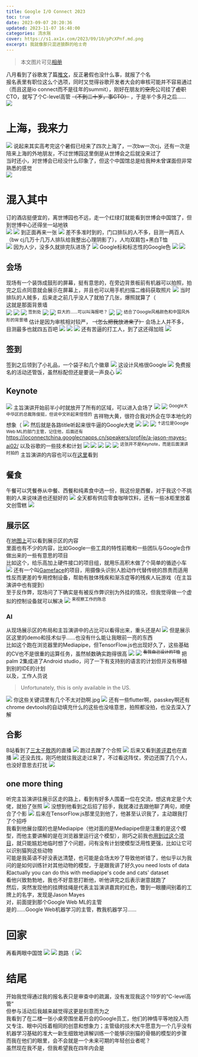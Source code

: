 ```yaml
---
title: Google I/O Connect 2023
toc: true
date: 2023-09-07 20:20:36
updated: 2023-11-07 16:48:00
categories: 流水账
cover: https://s1.ax1x.com/2023/09/10/pPcXPnf.md.png
excerpt: 我就像那只混进狼群的哈士奇
---
```


> 本文图片可见[相册](https://gallery.stydxm.com/activity/google-io-connect-2023/)

八月看到了谷歌发了篇[推文](https://mp.weixin.qq.com/s/ipdWxBQJUuuRwheACY7aIQ)，反正暑假也没什么事，就报了个名  
报名表里有职位这么个选项，同时又觉得谷歌开发者大会的审核可能并不容易通过（而且这是io connect而不是往年的summit），刚好在朋友的~~空壳~~公司挂了~~虚职~~CTO，就写了个C-level高管 ~~（不到二十岁，事CTO）~~ ，于是半个多月之后……  
![](https://s1.ax1x.com/2023/09/07/pPysskd.png)

# 上海，我来力
![](https://s1.ax1x.com/2023/09/11/pPg1KYD.png)
说起来其实高考完这个暑假已经来了四次上海了，一次bw一次cj，还有一次是陪来上海的外地朋友，不过世博园这里倒是从世博会之后就没来过了  
当时还小，对世博会已经没什么印象了，但这个中国馆总是给我种未曾谋面但非常熟悉的感觉  
![](https://s1.ax1x.com/2023/09/10/pPcXpct.png)

# 混入其中
订的酒店挺便宜的，离世博园也不远，走一个红绿灯就能看到世博会中国馆了，但到世博中心还得坐一站地铁    
![](https://s1.ax1x.com/2023/09/10/pPcXFHS.png)
![](https://s1.ax1x.com/2023/09/10/pPcX9jP.png)
到正面再来一张
![](https://s1.ax1x.com/2023/09/10/pPcXPnf.png)
差不多准时到的，门口排队的人不多，目测一两百人（bw cj几万十几万人排队给我整出心理阴影了），人均双肩包+黑白T恤  
![](https://s1.ax1x.com/2023/09/10/pPcXiB8.png)
因为人少，没多久就排完队进场了
![](https://s1.ax1x.com/2023/09/10/pPcXAAg.png)
Google标和标志性的Google色
![](https://s1.ax1x.com/2023/09/10/pPcXe9s.png)
![](https://s1.ax1x.com/2023/09/10/pPcXENQ.png)

## 会场
现场有一个装饰成鼓形的屏幕，挺有意思的，在旁边背景板前有机器可以拍照，拍完之后点同意就会展示在屏幕上，并且也可以用手机扫描二维码获取照片
![](https://s1.ax1x.com/2023/09/10/pPcXm3n.png)
当时排队的人贼多，后来走之前几乎没人了就拍了几张，爆照就算了（  
这就是那面背景墙  
![](https://s1.ax1x.com/2023/09/10/pPcXlHU.png)
![](https://s1.ax1x.com/2023/09/10/pPcXVhj.png)
![](https://s1.ax1x.com/2023/09/10/pPcXG4J.png)
<sup>签到处</sup>
![](https://s1.ax1x.com/2023/09/11/pPgPc8O.png)
![](https://s1.ax1x.com/2023/09/10/pPcX3EF.png)
<sup>巨大的……可以叫海报吧？</sup>
![](https://s1.ax1x.com/2023/09/10/pPcX8N4.png)
![](https://s1.ax1x.com/2023/09/11/pPgPfrd.png)
<sup>结合了Google风格颜色和中国风外形的背景墙</sup>
估计是因为审核相对较严， ~~（怎么把我放进来了）~~ 会场上人并不多，目测最多也就四五百吧
![](https://s1.ax1x.com/2023/09/11/pPgP5VI.png)
![](https://s1.ax1x.com/2023/09/11/pPgPIat.png)
![](https://s1.ax1x.com/2023/09/11/pPgPoIP.png)
还有苦逼的打工人，到了这还得加班
![](https://s1.ax1x.com/2023/09/11/pPgPhqA.png)

## 签到
签到之后领到了小礼品，一个袋子和几个徽章
![](https://s1.ax1x.com/2023/09/10/pPcXuj0.png)
这设计风格很Google
![](https://s1.ax1x.com/2023/09/10/pPcXQBT.png)
免费报名的活动还管饭，虽然标配但还是要说一声良心
![](https://s1.ax1x.com/2023/09/10/pPcXncq.png)

## Keynote
![](https://s1.ax1x.com/2023/09/11/pPgP7Pf.png)
主旨演讲开始前半小时就放开了所有的区域，可以进入会场了
![](https://s1.ax1x.com/2023/09/11/pPg1Zex.png)
![](https://s1.ax1x.com/2023/09/11/pPg1mTK.png)
<sup>Google大中华区的总裁陈俊挺，但说中文听起来怪怪的</sup>
吉祥物大黄，很符合我对外企在华本地化的想象（
![](https://s1.ax1x.com/2023/09/11/pPg1ew6.png)
然后就是各路title听起来很牛逼的Google大佬
![](https://s1.ax1x.com/2023/09/11/pPg1uFO.png)
![](https://s1.ax1x.com/2023/09/11/pPg1Mfe.png)
![](https://s1.ax1x.com/2023/09/11/pPg1lSH.png)
<sup>↑这位是Google Web ML的部门主管，记住他，后面还有</sup>
https://ioconnectchina.googlecnapps.cn/speakers/profile/a-jason-mayes-ai02/
以及谷歌的一些技术和计划
![](https://s1.ax1x.com/2023/09/11/pPg136A.png)
![](https://s1.ax1x.com/2023/09/11/pPg11ld.png)
![](https://s1.ax1x.com/2023/09/11/pPg18OI.png)
![](https://s1.ax1x.com/2023/09/11/pPg1Jmt.png)
![](https://s1.ax1x.com/2023/09/11/pPgPwr9.png)
<sup>这张并不是Keynote，而是后面演讲时拍的</sup>
主旨演讲的内容也可以在[这里](https://www.bilibili.com/video/BV1uN411p72G)看到

## 餐食
午餐可以凭餐券从中餐、西餐和纯素食中选一份，我这份是西餐，对于我这个不挑剔的人来说味道也还挺好的
![](https://s1.ax1x.com/2023/09/11/pPgPs56.png)
全天都有供应零食咖啡饮料，还有一些冰柜里放着文创雪糕
![](https://s1.ax1x.com/2023/09/11/pPg1tTf.png)

## 展示区
在[地图上](https://i-h5.btech.cc/google2308/index.html)可以看到展示区的内容  
里面也有不少的内容，比如Google一些工具的特性前瞻和一些团队与Google合作做出来的一些有意思的项目  
比如这个，给乐高加上硬件接口的项目组，就用乐高积木做了个简单的循迹小车
![](https://s1.ax1x.com/2023/09/11/pPgP0bR.png)
还有一个叫[Gameface](https://github.com/google/project-gameface)的项目，用摄像头识别人脸动作代替传统的昂贵而适用性反而更差的专用控制设备，帮助有肢体残疾和渐冻症等的残疾人玩游戏（在主旨演讲中也有提到）  
至于反作弊，现场问了下确实是有被反作弊识别为外挂的情况，但我觉得做一个虚拟的控制设备就可以解决
![](https://s1.ax1x.com/2023/09/11/pPgiZZR.png)
<sup>来视察工作的陈总</sup>

### AI
从现场展示区的布局和主旨演讲中的占比可以看得出来，重头还是AI
![](https://s1.ax1x.com/2023/09/11/pPgPDV1.png)
但是展示区这里的demo和技术似乎……也没有什么能让我眼前一亮的东西  
比如这个跑在浏览器里的Mediapipe，但TensorFlow.js也出现好久了，这些基础的CV也不是很重的运算任务，虽然帧数确实跑得很高
![](https://s1.ax1x.com/2023/09/11/pPg1atS.png)
![](https://s1.ax1x.com/2023/09/11/pPgDoTg.png)
<sup>~~看我自己设计的T恤~~</sup>
把palm 2集成进了Android studio，问了一下有支持别的语言的计划但并没有移植到别的IDE的计划  
以及，工作人员说  
> Unfortunately, this is only available in the US.

![](https://s1.ax1x.com/2023/09/11/pPg1Uk8.png)
你这些关键词里有几个不太对劲啊.jpg
![](https://s1.ax1x.com/2023/09/11/pPg1dfg.png)
还有一些flutter啊，passkey啊还有chrome devtools的自动填充什么的这些也没啥意思，拍照都没拍，也没去深入了解

## 合影
B站看到了[三太子敖丙](https://space.bilibili.com/130763764)的直播
![](https://s1.ax1x.com/2023/09/09/pP6rdAJ.png)
跑过去蹭了个合照
![](https://s1.ax1x.com/2023/09/11/pPgD5m8.png)
后来又看到[差评君](https://space.bilibili.com/19319172)也在直播
![](https://s1.ax1x.com/2023/09/09/pP6r0hR.png)
还没去找，刚巧他就往我这走过来了，不过看这阵仗，旁边还围了几个人，也没好意思去打扰
![](https://s1.ax1x.com/2023/09/11/pPgP6PK.png)

## one more thing
听完主旨演讲往展示区走的路上，看到有好多人围着一位在交流，想这肯定是个大佬，就拍了张照
![](ttps://s1.ax1x.com/2023/09/11/pPg1Y0P.png)
没想到他看到之后招了招手，我就凑过去跟他聊了两句，顺便合了个影
![](https://s1.ax1x.com/2023/09/11/pPgDhOf.png)
后来在TensorFlow.js那里见到他了，他甚至认识我了，主动跟我打了个招呼  
我看到他展台摆的也是Mediapipe（他对面的是Mediapipe但是注重的是这个模型，而他主要讲解的是在浏览器里运行这个模型），刚巧之前我也[用到过这个项目](/2022/10/08/smile-aim/)，就只能尴尬地临时想了个问题，问有没有计划使模型泛用性更强，比如让它可以识别猫狗这些动物  
可能是我英语不好没表达清楚，也可能是会场太吵了导致他听错了，他似乎以为我问的是如何训练针对其他动物的模型，于是跟我讲了好久you need losts of data和actually you can do this with mediapipe's code and cats' dataset  
看他兴致勃勃地，我也不好意思打断他，听他讲完之后表示谢意就跑了  
然后，突然发现他的挂牌挂绳是代表主旨演讲嘉宾的红色，瞥到一眼腰间别着的工牌上的名字，发现是Jason Mayes  
对，前面提到那个Google Web ML的主管  
是的……Google Web机器学习的主管，教我机器学习……

# 回家
再看两眼中国馆
![](https://s1.ax1x.com/2023/09/11/pPgPWKH.png)
![](https://s1.ax1x.com/2023/09/11/pPgPg2D.png)
跑路（
![](https://s1.ax1x.com/2023/09/11/pPgP2xe.png)

# 结尾
开始我觉得通过我的报名表只是审查中的疏漏，没有发现我这个19岁的“C-level高管”  
但参与活动后我越来越觉得这更是刻意而为之  
我看到了在二楼一张小桌旁围坐着开会的Google员工，他们的神情平等地投入而又专注、眼中闪烁着相同的创意和想象力；主管级的技术大牛愿意为一个几乎没有机器学习基础的准大一新生细致地讲解训练一个能够识别猫的骨骼的模型的步骤  
而我在他们的眼里，会不会就是一个未来可期的年轻创业者呢？  
虽然现在我不是，但我希望我在四年内会是
